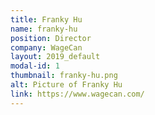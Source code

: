 ```yaml
---
title: Franky Hu
name: franky-hu
position: Director
company: WageCan
layout: 2019_default
modal-id: 1
thumbnail: franky-hu.png
alt: Picture of Franky Hu
link: https://www.wagecan.com/
---
```

